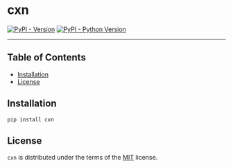 # cxn

[![PyPI - Version](https://img.shields.io/pypi/v/cxn.svg)](https://pypi.org/project/cxn)
[![PyPI - Python Version](https://img.shields.io/pypi/pyversions/cxn.svg)](https://pypi.org/project/cxn)

-----

## Table of Contents

- [Installation](#installation)
- [License](#license)

## Installation

```console
pip install cxn
```

## License

`cxn` is distributed under the terms of the [MIT](https://spdx.org/licenses/MIT.html) license.
